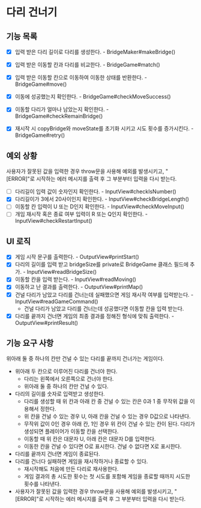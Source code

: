 # 다리 건너기

## 기능 목록
- [x] 입력 받은 다리 길이로 다리를 생성한다. - BridgeMaker#makeBridge()
- [x] 입력 받은 이동할 칸과 다리를 비교한다. - BridgeGame#match()
- [x] 입력 받은 이동할 칸으로 이동하여 이동한 상태를 반환한다. - BridgeGame#move()
- [x] 이동에 성공했는지 확인한다. - BridgeGame#checkMoveSuccess()
- [x] 이동할 다리가 얼마나 남았는지 확인한다. - BridgeGame#checkRemainBridge()
- [x] 재시작 시 copyBridge와 moveState를 초기화 시키고 시도 횟수를 증가시킨다. - BridgeGame#retry()


## 예외 상황

사용자가 잘못된 값을 입력한 경우 throw문을 사용해 예외를 발생시키고, "[ERROR]"로 시작하는 에러 메시지를 출력 후 그 부분부터 입력을 다시 받는다.

- [ ] 다리길이 입력 값이 숫자인지 확인한다. - InputView#checkIsNumber() 
- [x] 다리길이가 3에서 20사이인지 확인한다. - InputView#checkBridgeLength()
- [ ] 이동할 칸 입력이 U 또는 D인지 확인한다. - InputView#checkMoveInput()
- [ ] 개임 재시작 혹은 종료 여부 입력이 R 또는 Q인지 확인한다. - InputView#checkRestartInput()

## UI 로직
- [x] 게임 시작 문구를 출력한다. - OutputView#printStart()
- [x] 다리의 길이를 입력 받고 bridgeSize를 private로 BridgeGame 클래스 필드에 추가. - InputView#readBridgeSize()
- [x] 이동할 칸을 입력 받는다. - InputView#readMoving()
- [x] 이동하고 난 결과를 출력한다. - OutputView#printMap()
- [x] 건널 다리가 남았고 다리를 건너는데 실패했으면 게임 재시작 여부를 입력받는다. - InputView#readGameCommand()
  - 건널 다리가 남았고 다리를 건너는데 성공했다면 이동할 칸을 입력 받는다.
- [x] 다리를 끝까지 건너면 게임의 최종 결과를 정해진 형식에 맞춰 출력한다. - OutputView#printResult()

## 기능 요구 사항

위아래 둘 중 하나의 칸만 건널 수 있는 다리를 끝까지 건너가는 게임이다.

- 위아래 두 칸으로 이루어진 다리를 건너야 한다.
  - 다리는 왼쪽에서 오른쪽으로 건너야 한다.
  - 위아래 둘 중 하나의 칸만 건널 수 있다.
- 다리의 길이를 숫자로 입력받고 생성한다.
  - 다리를 생성할 때 위 칸과 아래 칸 중 건널 수 있는 칸은 0과 1 중 무작위 값을 이용해서 정한다.
  - 위 칸을 건널 수 있는 경우 U, 아래 칸을 건널 수 있는 경우 D값으로 나타낸다.
  - 무작위 값이 0인 경우 아래 칸, 1인 경우 위 칸이 건널 수 있는 칸이 된다.
다리가 생성되면 플레이어가 이동할 칸을 선택한다.
  - 이동할 때 위 칸은 대문자 U, 아래 칸은 대문자 D를 입력한다.
  - 이동한 칸을 건널 수 있다면 O로 표시한다. 건널 수 없다면 X로 표시한다.
- 다리를 끝까지 건너면 게임이 종료된다.
- 다리를 건너다 실패하면 게임을 재시작하거나 종료할 수 있다.
  - 재시작해도 처음에 만든 다리로 재사용한다.
  - 게임 결과의 총 시도한 횟수는 첫 시도를 포함해 게임을 종료할 때까지 시도한 횟수를 나타낸다.
- 사용자가 잘못된 값을 입력한 경우 throw문을 사용해 예외를 발생시키고, "[ERROR]"로 시작하는 에러 메시지를 출력 후 그 부분부터 입력을 다시 받는다.